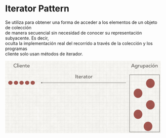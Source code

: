 # Iterator Pattern

Se utiliza para obtener una forma de acceder a los elementos de un objeto de colección<br>
de manera secuencial sin necesidad de conocer su representación subyacente. Es decir,<br>
oculta la implementación real del recorrido a través de la colección y los programas<br>
cliente solo usan métodos de iterador.

![Graph one](img.png)